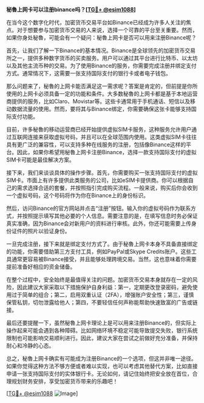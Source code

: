 **秘魯上网卡可以注册binance吗？[[TG💪+ @esim1088](https://t.me/s/esim1088)]**

在当今这个数字化时代，加密货币交易平台如Binance已经成为许多人关注的焦点。对于想要参与加密货币交易的人来说，选择一个可靠的平台至关重要。然而，如果你身处秘魯，可能会有一个疑问：秘魯上网卡是否可以用来注册Binance呢？

首先，让我们了解一下Binance的基本情况。Binance是全球领先的加密货币交易所之一，提供多种数字货币的买卖服务。用户可以通过其平台进行比特币、以太坊以及其他主流币种的交易。为了使用Binance的服务，你需要完成注册并绑定支付方式。通常情况下，这需要一张支持国际支付的银行卡或者电子钱包。

那么问题来了，秘魯的上网卡能否满足这一需求呢？答案是肯定的，但前提是你所使用的上网卡必须具备一定的功能和条件。大多数秘魯的上网卡都是基于本地运营商提供的服务，比如Claro、Movistar等。这些卡通常用于手机通话、短信以及移动数据流量的使用。然而，要将其与Binance绑定，你需要确保这张卡能够支持国际支付功能。

目前，许多秘魯的移动运营商已经开始提供虚拟SIM卡服务，这种服务允许用户通过互联网连接来获取虚拟号码，并且可以在全球范围内使用。这类虚拟SIM卡往往具有更广泛的兼容性，可以支持多种在线服务的注册，包括像Binance这样的平台。因此，如果你希望用秘魯上网卡注册Binance，选择一款支持国际支付的虚拟SIM卡可能是最佳解决方案。

接下来，我们来谈谈具体的操作步骤。首先，你需要购买一张支持国际支付的虚拟SIM卡。市面上有许多提供此类服务的公司，比如eSIM卡提供商。你可以根据自己的需求选择合适的套餐，并按照指引完成购买流程。一般来说，购买后你会收到一个虚拟号码，这个号码将作为你在Binance上的身份标识。

然后，访问Binance的官方网站并点击“注册”按钮。输入你的虚拟号码作为联系方式，并按照提示填写其他必要的个人信息。需要注意的是，在填写信息时务必保证真实准确，因为Binance会对新用户的资料进行审核。此外，你还可能需要上传身份证件的照片以验证身份。

一旦完成注册，接下来就是绑定支付方式了。由于秘魯上网卡本身不具备直接绑定的功能，你需要借助第三方支付工具，例如PayPal或Skype Credits账户。这些工具通常更容易被Binance接受，并且能够处理跨境交易。当然，这也意味着你需要提前准备好相应的资金储备。

在整个过程中，安全始终是最值得关注的问题。加密货币交易本身就存在一定的风险，因此建议大家采取以下措施保护自身利益：第一，定期更改登录密码，避免使用过于简单的组合；第二，启用双重认证（2FA），增强账户安全性；第三，谨慎保管私钥，切勿泄露给他人；第四，不要轻信任何声称能帮助快速致富的广告或链接。

最后还要提醒一下，虽然秘魯上网卡理论上是可以用来注册Binance的，但实际上操作起来可能会遇到各种障碍。比如网络环境不稳定可能导致提交失败，银行系统限制也可能影响交易顺利进行。因此，建议大家在尝试之前做好充分准备，并保持耐心和冷静的心态。

总之，秘魯上网卡确实有可能成为注册Binance的一个选项，但这并非唯一途径。如果你觉得这种方法不够方便或者难以实现，也可以考虑其他替代方案，比如直接申请一张支持国际支付的实体银行卡。无论如何，请记住始终把安全放在首位，合理规划财务安排，享受加密货币带来的乐趣吧！

[[TG💪+ @esim1088](https://t.me/s/esim1088) ![Image](https://i.postimg.cc/4NQfJmqS/Snipaste-2025-05-13-00-14-12.png)]